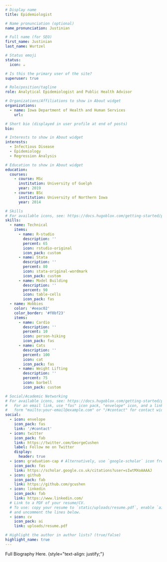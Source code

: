 ```yaml
---
# Display name
title: Epidemiologist

# Name pronunciation (optional)
name_pronunciation: Justinian

# Full name (for SEO)
first_name: Justinian
last_name: Wurtzel

# Status emoji
status:
  icon: ☕️

# Is this the primary user of the site?
superuser: true

# Role/position/tagline
role: Analytical Epidemiologist and Public Health Advisor

# Organizations/Affiliations to show in About widget
organizations:
  - name: Iowa Department of Health and Human Services
    url: 

# Short bio (displayed in user profile at end of posts)
bio:

# Interests to show in About widget
interests:
  - Infectious Disease
  - Epidemiology
  - Regression Analysis

# Education to show in About widget
education:
  courses:
    - course: MSc
      institution: University of Guelph
      year: 2019
    - course: BSc 
      institution: University of Northern Iowa
      year: 2014

# Skills
# For available icons, see: https://docs.hugoblox.com/getting-started/page-builder/#icons
skills:
  - name: Technical
    items:
      - name: R-studio
        description: ''
        percent: 65
        icon: rstudio-original
        icon_pack: custom
      - name: Stata
        description: ''
        percent: 80
        icon: stata-original-wordmark
        icon_pack: custom
      - name: Model Building
        description: ''
        percent: 90
        icon: table-cells
        icon_pack: fas
  - name: Hobbies
    color: '#eeac02'
    color_border: '#f0bf23'
    items:
      - name: Cardio
        description: ''
        percent: 10
        icon: person-hiking
        icon_pack: fas
      - name: Cats
        description: ''
        percent: 100
        icon: cat
        icon_pack: fas
      - name: Weight Lifting
        description: ''
        percent: 75
        icon: barbell
        icon_pack: custom

# Social/Academic Networking
# For available icons, see: https://docs.hugoblox.com/getting-started/page-builder/#icons
#   For an email link, use "fas" icon pack, "envelope" icon, and a link in the
#   form "mailto:your-email@example.com" or "/#contact" for contact widget.
social:
  - icon: envelope
    icon_pack: fas
    link: '/#contact'
  - icon: twitter
    icon_pack: fab
    link: https://twitter.com/GeorgeCushen
    label: Follow me on Twitter
    display:
      header: true
  - icon: graduation-cap # Alternatively, use `google-scholar` icon from `ai` icon pack
    icon_pack: fas
    link: https://scholar.google.co.uk/citations?user=sIwtMXoAAAAJ
  - icon: github
    icon_pack: fab
    link: https://github.com/gcushen
  - icon: linkedin
    icon_pack: fab
    link: https://www.linkedin.com/
  # Link to a PDF of your resume/CV.
  # To use: copy your resume to `static/uploads/resume.pdf`, enable `ai` icons in `params.yaml`,
  # and uncomment the lines below.
  - icon: cv
    icon_pack: ai
    link: uploads/resume.pdf

# Highlight the author in author lists? (true/false)
highlight_name: true
---
```


Full Biography Here.
{style="text-align: justify;"}
